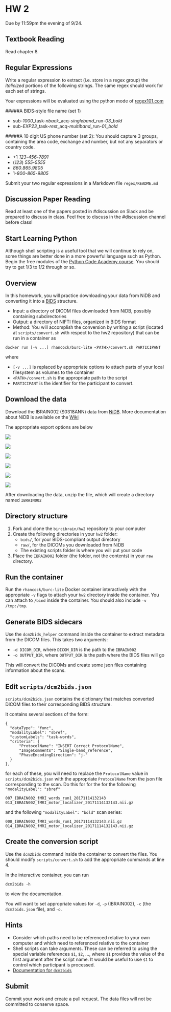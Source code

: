 # HW 2
Due by 11:59pm the evening of 9/24.

## Textbook Reading
Read chapter 8.

## Regular Expressions
Write a regular expression to extract (i.e. store in a regex group) the *italicized* portions of the following strings. The same regex should work for each set of strings.

Your expressions will be evaluated using the python mode of [regex101.com](http://regex101.com)

#####A BIDS-style file name (set 1)

- sub-*1000*\_task-*nback*\_acq-*singleband*\_run-*03*\_*bold*
- sub-*EXP23*\_task-*rest*\_acq-*multiband*\_run-*01*\_*bold*

#####A 10 digit US phone number (set 2):
You should capture 3 groups, containing the area code, exchange and number, but not any separators or country code.

- +1 *123*\-*456*\-*7891*
- (*123*) *555*-*5555*
- *860*.*865*.*9805*
- 1-*800*-*865*-*9805*

Submit your two regular expressions in a Markdown file `regex/README.md`


## Discussion Paper Reading

Read at least one of the papers posted in #discussion on Slack and be prepared to discuss in class. Feel free to discuss in the #discussion channel before class!

## Start Learning Python

Although shell scripting is a useful tool that we will continue to rely on, some things are better done in a more powerful language such as Python. Begin the free modules of the [Python Code Academy course](https://www.codecademy.com/learn/learn-python). You should try to get 1/3 to 1/2 through or so.


## Overview
In this homework, you will practice downloading your data from NiDB and converting it into a [BIDS](http://bids.neuroimaging.io) structure.

- Input: a directory of DICOM files downloaded from NiDB, possibly containing subdirectories
- Output: a directory of NIFTI files, organized in BIDS format
- Method: You will accomplish the conversion by writing a script (located at `scripts/convert.sh` with respect to the hw2 repository) that can be run in a container as

```
docker run [-v ...] rhancock/burc-lite <PATH>/convert.sh PARTICIPANT
```

where

- `[-v ...]` is replaced by appropriate options to attach parts of your local filesystem as volumes to the container
- `<PATH>/convert.sh` is the appropriate path to the script
- `PARTICIPANT` is the identifier for the participant to convert.

## Download the data

Download the IBRAIN002 (S0318ANN) data from [NiDB](http://psypacs.psy.uconn.edu/nidb/index.php). More documentation about NiDB is available on the [Wiki](http://birc-int.psy.uconn.edu/wiki/index.php/NiDB_User_Guide)

The appropriate export options are below


![](img/nidb2.png)

![](img/nidb3.png)

![](img/nidb4.png)

![](img/nidb5.png)

![](img/nidb6.png)

![](img/nidb7.png)

After downloading the data, unzip the file, which will create a directory named `IBRAIN002`

## Directory structure

1. Fork and clone the `bircibrain/hw2` repository to your computer
2. Create the following directories in your `hw2` folder:
	- `bids/`, for your BIDS-compliant output directory
	- `raw/`, for the DICOMs you downloaded from NiDB
	- The existing scripts folder is where you will put your code
3. Place the `IBRAIN002` folder (the folder, not the contents) in your `raw` directory.

## Run the container

Run the `rhancock/burc-lite` Docker container interactively with the appropriate `-v` flags to attach your `hw2` directory inside the container. You can attach to `/bind` inside the container. You should also include `-v /tmp:/tmp`.

## Generate BIDS sidecars
Use the `dcm2bids_helper` command inside the container to extract metadata from the DICOM files. This takes two arguments:
- `-d DICOM_DIR`, where `DICOM_DIR` is the path to the `IBRAIN002`
- `-o OUTPUT_DIR`, where `OUTPUT_DIR` is the path where the BIDS files will go

This will convert the DICOMs and create some json files containing information about the scans.

## Edit `scripts/dcm2bids.json`

`scripts/dcm2bids.json` contains the dictionary that matches converted DICOM files to their corresponding BIDS structure.

It contains several sections of the form:

```
{
  "dataType": "func",
  "modalityLabel": "sbref",
  "customLabels": "task-words",
  "criteria": {
      "ProtocolName": "INSERT Correct ProtocolName",
      "ImageComments": "Single-band_reference",
      "PhaseEncodingDirection": "j-"
  }
},
```

for each of these, you will need to replace the `ProtocolName` value in `scripts/dcm2bids.json` with the appropriate `ProtocolName` from the json file corresponding to the scan. Do this for for the 
for the following `"modalityLabel": "sbref"`

```
007_IBRAIN002_fMRI_words_run1_20171114132143
013_IBRAIN002_fMRI_motor_localizer_20171114132143.nii.gz
```

and the following `"modalityLabel": "bold"` scan series:

```
008_IBRAIN002_fMRI_words_run1_20171114132143.nii.gz
014_IBRAIN002_fMRI_motor_localizer_20171114132143.nii.gz
```

## Create the conversion script
Use the `dcm2bids` command inside the container to convert the files. You should modify `scripts/convert.sh` to add the appropriate commands at line 4.

In the interactive container, you can run

```
dcm2bids -h
``` 

to view the documentation.

You will want to set appropriate values for `-d`, `-p` (IBRAIN002), `-c` (the `dcm2bids.json` file), and `-o`.

## Hints

- Consider which paths need to be referenced relative to your own computer and which need to referenced relative to the container
- Shell scripts can take arguments. These can be referred to using the special variable references `$1`, `$2`, ..., where `$1` provides the value of the first argument after the script name. It would be useful to use `$1` to control which participant is processed.
- [Documentation for `dcm2bids`](https://github.com/cbedetti/Dcm2Bids/)



## Submit

Commit your work and create a pull request. The data files will not be committed to conserve space.



